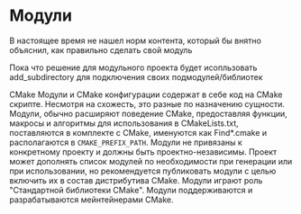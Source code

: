 # Модули

В настоящее время не нашел норм контента, который бы внятно объяснил, как правильно сделать свой модуль

Пока что решение для модульного проекта будет исопльзовать add_subdirectory для подключения своих подмодулей/библиотек

CMake Модули и CMake конфигурации содержат в себе код на CMake скрипте. Несмотря на схожесть, это разные по назначению сущности. Модули, обычно расширяют поведение CMake, предоставляя функции, макросы и алгоритмы для использования в CMakeLists.txt, поставляются в комплекте с CMake, именуются как Find*.cmake и располагаются в `CMAKE_PREFIX_PATH`. Модули не привязаны к конкретному проекту и должны быть проектно-независимы. Проект может дополнять список модулей по необходимости при генерации или при использовании, но рекомендуется публиковать модули с целью включить их в состав дистрибутива CMake. Модули играют роль "Стандартной библиотеки CMake". Модули поддерживаются и разрабатываются мейнтейнерами CMake.